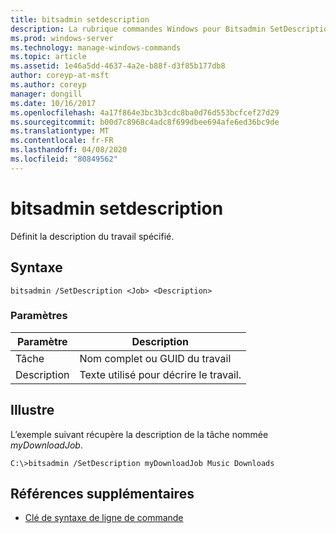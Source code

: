 ```yaml
---
title: bitsadmin setdescription
description: La rubrique commandes Windows pour Bitsadmin SetDescription, qui définit la description du travail spécifié.
ms.prod: windows-server
ms.technology: manage-windows-commands
ms.topic: article
ms.assetid: 1e46a5dd-4637-4a2e-b88f-d3f85b177db8
author: coreyp-at-msft
ms.author: coreyp
manager: dongill
ms.date: 10/16/2017
ms.openlocfilehash: 4a17f864e3bc3b3cdc8ba0d76d553bcfcef27d29
ms.sourcegitcommit: b00d7c8968c4adc8f699dbee694afe6ed36bc9de
ms.translationtype: MT
ms.contentlocale: fr-FR
ms.lasthandoff: 04/08/2020
ms.locfileid: "80849562"
---
```

# <a name="bitsadmin-setdescription"></a>bitsadmin setdescription

Définit la description du travail spécifié.

## <a name="syntax"></a>Syntaxe

```
bitsadmin /SetDescription <Job> <Description>
```

### <a name="parameters"></a>Paramètres

|Paramètre|Description|
|---------|-----------|
|Tâche|Nom complet ou GUID du travail|
|Description|Texte utilisé pour décrire le travail.|

## <a name="examples"></a><a name=BKMK_examples></a>Illustre

L’exemple suivant récupère la description de la tâche nommée *myDownloadJob*.
```
C:\>bitsadmin /SetDescription myDownloadJob Music Downloads
```

## <a name="additional-references"></a>Références supplémentaires

- [Clé de syntaxe de ligne de commande](command-line-syntax-key.md)
